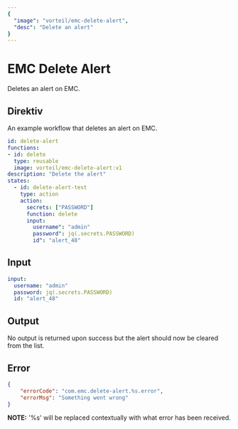 ```yaml
---
{
  "image": "vorteil/emc-delete-alert",
  "desc": "Delete an alert"
}
---
```


# EMC Delete Alert

Deletes an alert on EMC.

## Direktiv

An example workflow that deletes an alert on EMC.

```yaml
id: delete-alert
functions:
- id: delete
  type: reusable
  image: vorteil/emc-delete-alert:v1
description: "Delete the alert"
states:
  - id: delete-alert-test
    type: action
    action: 
      secrets: ["PASSWORD"]
      function: delete
      input: 
        username": "admin"
        password": jq(.secrets.PASSWORD)
        id": "alert_48"
```

## Input

```yaml
input:
  username: "admin"
  password: jq(.secrets.PASSWORD)
  id: "alert_48"
```

## Output

No output is returned upon success but the alert should now be cleared from the list.

## Error

```json
{
    "errorCode": "com.emc.delete-alert.%s.error",
    "errorMsg": "Something went wrong"
}
```

**NOTE:** '%s' will be replaced contextually with what error has been received.